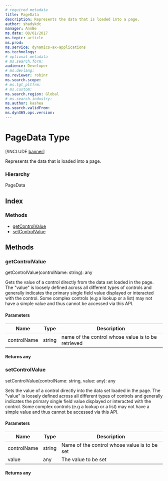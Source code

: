 ```yaml
---
# required metadata
title: PageData
description: Represents the data that is loaded into a page.
author: shadykdc
manager: AnnBe
ms.date: 08/01/2017
ms.topic: article
ms.prod: 
ms.service: dynamics-ax-applications
ms.technology: 
# optional metadata
# ms.search.form:
audience: Developer
# ms.devlang: 
ms.reviewer: robinr
ms.search.scope: 
# ms.tgt_pltfrm: 
# ms.custom:
ms.search.region: Global
# ms.search.industry: 
ms.author: kashea
ms.search.validFrom:
ms.dyn365.ops.version:
---
```


# PageData Type

[!INCLUDE [banner](../../../../includes/banner.md)]

Represents the data that is loaded into a page.

### Hierarchy

PageData <br>

## Index

### Methods

* [getControlValue](services-business-logic-services-ipagedata.md#getcontrolvalue)
* [setControlValue](services-business-logic-services-ipagedata.md#setcontrolvalue)

## Methods

### getControlValue


getControlValue(controlName: string): any

Gets the value of a control directly from the data set loaded in the page.
The "value" is loosely defined across all different types of controls
and generally indicates the primary single field value displayed or interacted with the control. Some complex controls (e.g a lookup or a list)
may not have a simple value and thus cannot be accessed via this API.


#### Parameters

| Name | Type | Description |
| ---- | ---- | ----------- |
| controlName|string|name of the control whose value is to be retrieved|

#### Returns any

### setControlValue


setControlValue(controlName: string, value: any): any

Sets the value of a control directly into the data set loaded in the page.
The "value" is loosely defined across all different types of controls
and generally indicates the primary single field value displayed or interacted with the control. Some complex controls (e.g a lookup or a list)
may not have a simple value and thus cannot be accessed via this API.


#### Parameters

| Name | Type | Description |
| ---- | ---- | ----------- |
| controlName|string|Name of the control whose value is to be set|
| value|any|The value to be set|

#### Returns any

